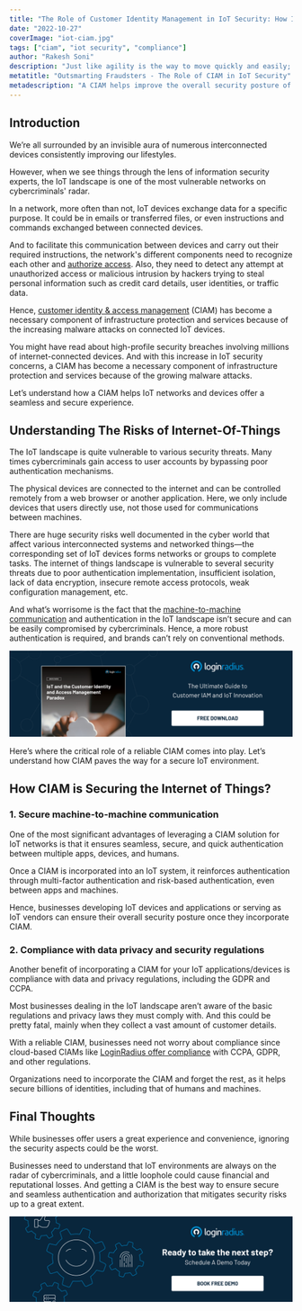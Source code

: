 ```yaml
---
title: "The Role of Customer Identity Management in IoT Security: How It's a Must!"
date: "2022-10-27"
coverImage: "iot-ciam.jpg"
tags: ["ciam", "iot security", "compliance"]
author: "Rakesh Soni"
description: "Just like agility is the way to move quickly and easily; digital agility is now the means to adopt digital transformation quickly through the right tools and processes. This blog explains the aspects of digital agility and how businesses can ensure they’re on the right path to achieving it through the right customer authentication tools and technologies."
metatitle: "Outsmarting Fraudsters - The Role of CIAM in IoT Security"
metadescription: "A CIAM helps improve the overall security posture of IoT applications and devices. Read on to learn more about IoT and related security aspects."
---
```



## Introduction

We’re all surrounded by an invisible aura of numerous interconnected devices consistently improving our lifestyles.  

However, when we see things through the lens of information security experts, the IoT landscape is one of the most vulnerable networks on cybercriminals' radar. 

In a network, more often than not, IoT devices exchange data for a specific purpose. It could be in emails or transferred files, or even instructions and commands exchanged between connected devices. 

And to facilitate this communication between devices and carry out their required instructions, the network's different components need to recognize each other and [authorize access](https://www.loginradius.com/provisioning/). Also, they need to detect any attempt at unauthorized access or malicious intrusion by hackers trying to steal personal information such as credit card details, user identities, or traffic data.

Hence, [customer identity & access management](https://www.loginradius.com/blog/identity/customer-identity-and-access-management/) (CIAM) has become a necessary component of infrastructure protection and services because of the increasing malware attacks on connected IoT devices. 

You might have read about high-profile security breaches involving millions of internet-connected devices. And with this increase in IoT security concerns,  a CIAM has become a necessary component of infrastructure protection and services because of the growing malware attacks. 

Let’s understand how a CIAM helps IoT networks and devices offer a seamless and secure experience. 


## Understanding The Risks of Internet-Of-Things

The IoT landscape is quite vulnerable to various security threats. Many times cybercriminals gain access to user accounts by bypassing poor authentication mechanisms. 

The physical devices are connected to the internet and can be controlled remotely from a web browser or another application. Here, we only include devices that users directly use, not those used for communications between machines. 

There are huge security risks well documented in the cyber world that affect various interconnected systems and networked things—the corresponding set of IoT devices forms networks or groups to complete tasks. The internet of things landscape is vulnerable to several security threats due to poor authentication implementation, insufficient isolation, lack of data encryption, insecure remote access protocols, weak configuration management, etc.

And what’s worrisome is the fact that the [machine-to-machine communication](https://www.loginradius.com/blog/identity/rise-of-machine-identity-m2m-authorization-role/) and authentication in the IoT landscape isn’t secure and can be easily compromised by cybercriminals. Hence, a more robust authentication is required, and brands can’t rely on conventional methods.

[![ciam-paradox-wp](ciam-paradox-wp.png)](https://www.loginradius.com/resource/ciam-in-iot-security-whitepaper)

Here’s where the critical role of a reliable CIAM comes into play. Let’s understand how CIAM paves the way for a secure IoT environment. 


## How CIAM is Securing the Internet of Things?


### 1. Secure machine-to-machine communication

One of the most significant advantages of leveraging a CIAM solution for IoT networks is that it ensures seamless, secure, and quick authentication between multiple apps, devices, and humans. 

Once a CIAM is incorporated into an IoT system, it reinforces authentication through multi-factor authentication and risk-based authentication, even between apps and machines. 

Hence, businesses developing IoT devices and applications or serving as IoT vendors can ensure their overall security posture once they incorporate CIAM. 


### 2. Compliance with data privacy and security regulations

Another benefit of incorporating a CIAM for your IoT applications/devices is compliance with data and privacy regulations, including the GDPR and CCPA. 

Most businesses dealing in the IoT landscape aren’t aware of the basic regulations and privacy laws they must comply with. And this could be pretty fatal, mainly when they collect a vast amount of customer details. 

With a reliable CIAM, businesses need not worry about compliance since cloud-based CIAMs like [LoginRadius offer compliance](https://www.loginradius.com/compliances/) with CCPA, GDPR, and other regulations. 

Organizations need to incorporate the CIAM and forget the rest, as it helps secure billions of identities, including that of humans and machines. 


## Final Thoughts 

While businesses offer users a great experience and convenience, ignoring the security aspects could be the worst. 

Businesses need to understand that IoT environments are always on the radar of cybercriminals, and a little loophole could cause financial and reputational losses.  And getting a CIAM is the best way to ensure secure and seamless authentication and authorization that mitigates security risks up to a great extent. 



[![book-a-demo-loginradius](../../assets/book-a-demo-loginradius.png)](https://www.loginradius.com/book-a-demo/)